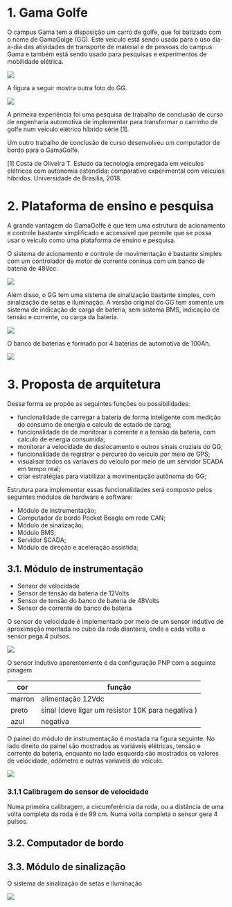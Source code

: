 # 1. Gama Golfe
O campus Gama tem a disposição um carro de golfe, que foi batizado com o nome de GamaGolge (GG). 
Este veículo está sendo usado para o uso dia-a-dia das atividades de transporte de material e de pessoas do campus Gama e também está sendo usado para pesquisas e experimentos de mobilidade elétrica.

![](fotos/IMG_3771.jpeg)

A figura a seguir mostra outra foto do GG.


![](fotos/IMG_3787.jpeg)

A primeira experiência foi uma pesquisa de trabalho de conclusão de curso de engenharia automotiva de implementar para transformar o carrinho de golfe num veículo elétrico híbrido série [1].

Um outro trabalho de conclusão de curso desenvolveu um computador de bordo para o GamaGolfe.


[1] Costa de Oliveira T. Estudo da tecnologia empregada em veículos elétricos com autonomia estendida: comparativo cxperimental com veiculos híbridos. Universidade de Brasília, 2018.


# 2. Plataforma de ensino e pesquisa

A grande vantagem do GamaGolfe é que tem uma estrutura de acionamento e controle bastante simplificado e accessível que permite que se possa usar o veículo como uma plataforma de ensino e pesquisa. 

O sistema de acionamento e controle de movimentação é bastante simples com um controlador de motor de corrente conínua com um banco de bateria de 48Vcc. 


![](fotos/IMG_3783.jpeg)

Além disso, o GG tem uma sistema de sinalização bastante simples, com sinalização de setas e iluminação.
A versão original do GG tem somente um sistema de indicação de carga de bateria, sem sistema BMS, indicação de tensão e corrente, ou carga da bateria.

![](fotos/IMG_3775.jpeg)



O banco de baterias é formado por 4 baterias de automotiva  de 100Ah.

![](fotos/IMG_3770.jpeg)


# 3. Proposta de arquitetura

Dessa forma se propõe as seguintes funções ou possibilidades:

* funcionalidade de carregar a bateria de forma inteligente com medição do consumo de energia e calculo de estado de carag;
* funcionalidade de de monitorar a corrente e a tensão da bateria, com calculo de energia consumida;
* monitorar a velocidade de deslocamento e outros sinais cruziais do GG;
* funcionalidade de registrar o percurso do veículo por meio de GPS;
* visualisar todos os variaveis do veículo por meio de um servidor SCADA em tempo real;
* criar estratégias para viabilizar a movimentação autônoma do GG;


Estrutura para implementar essas funcionalidades será composto pelos seguintes módulos de hardware e software: 

* Módulo de instrumentação; 
* Computador de bordo Pocket Beagle om rede CAN;
* Módulo de sinalização;
* Módulo BMS;
* Servidor SCADA;
* Módulo de direção e aceleração assistida;


## 3.1. Módulo de instrumentação 

* Sensor de velocidade
* Sensor de tensão da bateria de 12Volts
* Sensor de tensão do banco de bateria de 48Volts
* Sensor de corrente do banco de bateria

 
O sensor de velocidade é implementado por meio de um sensor indutivo de aproximação montada no cubo da roda dianteira, onde a cada volta o sensor pega 4 pulsos.

![](fotos/sensor_velocidade.jpg)

O sensor indutivo aparentemente é da configuração PNP com a seguinte pinagem

| cor | função |
|-----|--------|
| marron | alimentação 12Vdc |
| preto  | sinal (deve ligar um resistor 10K para negativa ) |
| azul   | negativa |

O painel do módulo de instrumentação é mostada na figura seguinte. No lado direito do painel são mostrados as variáveis elétricas, tensão e corrente da bateria, enquanto no lado esquerda são mostrados os valores de velocidade, odômetro e outras variaveis do veículo.


![](fotos/Foto_painel_mod_instrum_GamaGolfe.jpg)


### 3.1.1 Calibragem do sensor de velocidade

Numa primeira calibragem, a circumferência da roda, ou a distância de uma volta completa da roda é de 99 cm. Numa volta completa o sensor gera 4 pulsos.



## 3.2. Computador de bordo




## 3.3. Módulo de sinalização

O sistema de sinalização de setas e iluminação

![](fotos/IMG_3780.jpeg)


